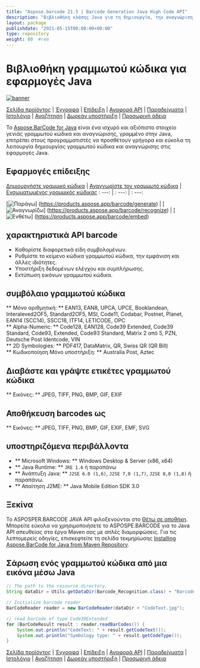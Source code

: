 ```yaml
---
title: "Aspose.barcode 21.5 | Barcode Generation Java High Code API" 
description: "Βιβλιοθήκη κλάσης Java για τη δημιουργία, την αναγνώριση και τη μετατροπή των γραμμωτών κώδικα. Υποστηρίζει αριθμητικές, αλφαριθμητικές και 2D συμβολαίες γραμμωτού κώδικα. Προσαρμόστε τους barcodes στην εφαρμογή Java." 
layout: package
publishdate: "2021-05-15T00:00:00+00:00"
type: repository
weight: 00	#rem
---
```


# Βιβλιοθήκη γραμμωτού κώδικα για εφαρμογές Java
[![banner](/res_repo/img/compress/aspose_barcode-for-java-banner.png)](./)

[Σελίδα προϊόντος](https://products.aspose.com/barcode/java) | [Έγγραφα](https://docs.aspose.com/barcode/java/) | [Επίδειξη](https://products.aspose.app/barcode/family) | [Αναφορά API](https://apireference.aspose.com/barcode/java) | [Παραδείγματα](https://github.com/aspose-barcode/Aspose.BarCode-for-Java) | [Ιστολόγιο](https://blog.aspose.com/category/barcode/) | [Αναζήτηση](https://search.aspose.com/) | [Δωρεάν υποστήριξη](https://forum.aspose.com/c/barcode) | [Προσωρινή άδεια](https://purchase.aspose.com/temporary-license)

Το [Aspose.BarCode for Java](https://products.aspose.com/barcode/java) είναι ένα ισχυρό και αξιόπιστο στοιχείο γενιάς γραμμωτού κώδικα και αναγνώρισης, γραμμένο στην Java, επιτρέπει στους προγραμματιστές να προσθέτουν γρήγορα και εύκολα τη λειτουργία δημιουργίας γραμμωτού κώδικα και αναγνώρισης στις εφαρμογές Java.

## Εφαρμογές επίδειξης

[Δημιουργήστε γραμμικό κώδικα](https://products.aspose.app/barcode/generate) | [Αναγνωρίστε τον γραμμωτό κώδικα](https://products.aspose.app/barcode/recognize) | [Ενσωματωμένος γραμμικός κώδικας](https://products.aspose.app/barcode/embed)
: ---: | : ---: | : ---:

[![Παράγω](https://products.aspose.app/barcode/generate/img/aspose_generate-app-48.png)] (https://products.aspose.app/barcode/generate) | [![Αναγνωρίζω](https://products.aspose.app/barcode/recognize/img/aspose_recognize-app-48.png)] (https://products.aspose.app/barcode/recognize) | [![Ενθέτω](https://products.aspose.app/barcode/embed/img/aspose_embed-app-48.png)] (https://products.aspose.app/barcode/embed)

## χαρακτηριστικά API barcode
- Καθορίστε διαφορετικά είδη συμβολομένων.
- Ρυθμίστε το κείμενο κώδικα γραμμωτού κώδικα, την εμφάνιση και άλλες ιδιότητες.
- Υποστήριξη δεδομένων ελέγχου και συμπλήρωσης.
- Εκτύπωση εικόνων γραμμωτού κώδικα.

## συμβόλαιο γραμμωτού κώδικα
** Μόνο αριθμητική: ** EAN13, EAN8, UPCA, UPCE, Booklandean, Interaleved2OF5, Standard2OF5, MSI, Code11, Codabar, Postnet, Planet, EAN14 (SCC14), SSCC18, ITF14, LETICODE, OPC \
** Alpha-Numeric: ** Code128, EAN128, Code39 Extended, Code39 Standard, Code93, Extended, Code93 Standard, Matrix 2 από 5, PZN, Deutsche Post Identcode, VIN \
** 2D Symbologies: ** PDF417, DataMatrix, QR, Swiss QR (QR Bill) \
** Κωδικοποίηση Μόνο υποστήριξη: ** Australia Post, Aztec

## Διαβάστε και γράψτε ετικέτες γραμμωτού κώδικα
** Εικόνες: ** JPEG, TIFF, PNG, BMP, GIF, EXIF

## Αποθήκευση barcodes ως
** Εικόνες: ** JPEG, TIFF, PNG, BMP, GIF, EXIF, EMF, SVG

## υποστηριζόμενα περιβάλλοντα
- ** Microsoft Windows: ** Windows Desktop & Server (x86, x64)
- ** Java Runtime: ** `JRE 1.6` ή παραπάνω
- ** Ανάπτυξη Java: ** `J2SE 6.0 (1,6)`, `J2SE 7,0 (1,7)`, `J2SE 8,0 (1,8)` ή παραπάνω.
- ** Απαίτηση J2ME: ** Java Mobile Edition SDK 3.0

## Ξεκίνα

Το ASPOSPER.BARCODE JAVA API φιλοξενούνται στο [Θέτω σε αποθήκη](https://releases.aspose.com/barcode/java/). Μπορείτε εύκολα να χρησιμοποιήσετε το ASPOSPE.BARCODE για το Java API απευθείας στα έργα Maven σας με απλές διαμορφώσεις. Για τις λεπτομερείς οδηγίες, επισκεφτείτε τη σελίδα τεκμηρίωσης [Installing Aspose.BarCode for Java from Maven Repository](https://docs.aspose.com/barcode/java/installation/).

## Σάρωση ενός γραμμωτού κώδικα από μια εικόνα μέσω Java

```java
// The path to the resource directory.
String dataDir = Utils.getDataDir(Barcode_Recognition.class) + "BarcodeReader/basic_features/";

// Initialize barcode reader
BarCodeReader reader = new BarCodeReader(dataDir + "CodeText.jpg");

// read barcode of type Code39Extended
for (BarCodeResult result : reader.readBarCodes()) {
    System.out.println("CodeText: " + result.getCodeText());
    System.out.println("Symbology type: " + result.getCodeType());
}
```

[Σελίδα προϊόντος](https://products.aspose.com/barcode/java) | [Έγγραφα](https://docs.aspose.com/barcode/java/) | [Επίδειξη](https://products.aspose.app/barcode/family) | [Αναφορά API](https://apireference.aspose.com/barcode/java) | [Παραδείγματα](https://github.com/aspose-barcode/Aspose.BarCode-for-Java) | [Ιστολόγιο](https://blog.aspose.com/category/barcode/) | [Αναζήτηση](https://search.aspose.com/) | [Δωρεάν υποστήριξη](https://forum.aspose.com/c/barcode) | [Προσωρινή άδεια](https://purchase.aspose.com/temporary-license)
